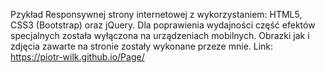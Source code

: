 Pzykład Responsywnej strony internetowej z wykorzystaniem: HTML5, CSS3 (Bootstrap) oraz jQuery. Dla poprawienia wydajności część efektów specjalnych została wyłączona na urządzeniach mobilnych. Obrazki jak i zdjęcia zawarte na stronie zostały wykonane przeze mnie. Link: https://piotr-wilk.github.io/Page/

